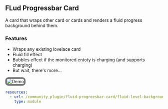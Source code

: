 ## FLud Progressbar Card

A card that wraps other card or cards and renders a fluid progress background behind them.

### Features

- Wraps any existing lovelace card
- Fluid fill effect
- Bubbles effect if the monitored entoty is charging (and supports charging)
- But wait, there's more...

<img style="border: 5px solid #767676;border-radius: 10px;box-sizing: border-box;" src="https://github.com/swingerman/fluid-progress-bar-card/blob/master/docs/assets/grid-card.jpg?raw=true" alt="Demo">

```yaml
resources:
  - url: /community_plugin/fluid-progreesbar-card/fluid-level-background-card.js
    type: module
```

